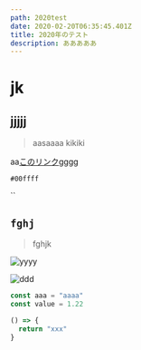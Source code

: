 ```yaml
---
path: 2020test
date: 2020-02-20T06:35:45.401Z
title: 2020年のテスト
description: あああああ
---
```

# jk

## jjjjj

> aasaaaa kikiki

aa[このリンク](https://morishima1.com)gggg

`#00ffff`

``

## `fghj`

> fghjk

![yyyy](assets/icon-384x384.png "titlee")

![ddd](assets/test_image.png "2222")

```javascript
const aaa = "aaaa"
const value = 1.22

() => {
  return "xxx"
}
```
